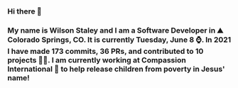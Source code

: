 ### Hi there 👋

### My name is Wilson Staley and I am a Software Developer in ⛰ Colorado Springs, CO.  It is currently Tuesday, June 8 ⌚. In 2021 I have made 173 commits, 36 PRs, and contributed to 10 projects 👨‍💻. I am currently working at Compassion International 🏢 to help release children from poverty in Jesus' name!